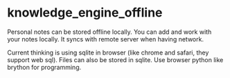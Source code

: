 # knowledge_engine_offline
Personal notes can be stored offline locally. You can add and work with your notes locally. It syncs with remote server when having network. 

Current thinking is using sqlite in browser (like chrome and safari, they support web sql). Files can also be stored in sqlite. Use browser python like brython for programming.
